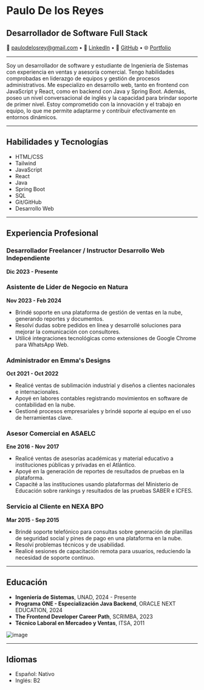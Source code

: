 # Paulo De los Reyes
## Desarrollador de Software Full Stack

📧 paulodelosrey@gmail.com • 🔗 [LinkedIn](https://linkedin.com/in/paulodelosreyes) • 
🐙 [GitHub](https://github.com/paulodelosrey) • 🌐 [Portfolio](https://paulodelosrey.github.io/portfolio)

---

Soy un desarrollador de software y estudiante de Ingeniería de Sistemas con experiencia en ventas y asesoría comercial. Tengo habilidades comprobadas en liderazgo de equipos y gestión de procesos administrativos. Me especializo en desarrollo web, tanto en frontend con JavaScript y React, como en backend con Java y Spring Boot. Además, poseo un nivel conversacional de inglés y la capacidad para brindar soporte de primer nivel. Estoy comprometido con la innovación y el trabajo en equipo, lo que me permite adaptarme y contribuir efectivamente en entornos dinámicos.

---

## Habilidades y Tecnologías

- HTML/CSS
- Tailwind
- JavaScript
- React
- Java
- Spring Boot
- SQL
- Git/GitHub
- Desarrollo Web

---

## Experiencia Profesional

### Desarrollador Freelancer / Instructor Desarrollo Web Independiente
**Dic 2023 - Presente**

### Asistente de Líder de Negocio en Natura
**Nov 2023 - Feb 2024**

- Brindé soporte en una plataforma de gestión de ventas en la nube, generando reportes y documentos.
- Resolví dudas sobre pedidos en línea y desarrollé soluciones para mejorar la comunicación con consultores.
- Utilicé integraciones tecnológicas como extensiones de Google Chrome para WhatsApp Web.

### Administrador en Emma's Designs
**Oct 2021 - Oct 2022**

- Realicé ventas de sublimación industrial y diseños a clientes nacionales e internacionales.
- Apoyé en labores contables registrando movimientos en software de contabilidad en la nube.
- Gestioné procesos empresariales y brindé soporte al equipo en el uso de herramientas clave.

### Asesor Comercial en ASAELC
**Ene 2016 - Nov 2017**

- Realicé ventas de asesorías académicas y material educativo a instituciones públicas y privadas en el Atlántico.
- Apoyé en la generación de reportes de resultados de pruebas en la plataforma.
- Capacité a las instituciones usando plataformas del Ministerio de Educación sobre rankings y resultados de las pruebas SABER e ICFES.

### Servicio al Cliente en NEXA BPO
**Mar 2015 - Sep 2015**

- Brindé soporte telefónico para consultas sobre generación de planillas de seguridad social y pines de pago en una plataforma en la nube.
- Resolví problemas técnicos y de usabilidad.
- Realicé sesiones de capacitación remota para usuarios, reduciendo la necesidad de soporte continuo.

---

## Educación

- **Ingeniería de Sistemas**, UNAD, 2024 - Presente
- **Programa ONE - Especialización Java Backend**, ORACLE NEXT EDUCATION, 2024
- **The Frontend Developer Career Path**, SCRIMBA, 2023
- **Técnico Laboral en Mercadeo y Ventas**, ITSA, 2011

![image](https://github.com/user-attachments/assets/1b029e3e-ccf2-454c-a515-9782024d1658)

---

## Idiomas

- Español: Nativo
- Inglés: B2
